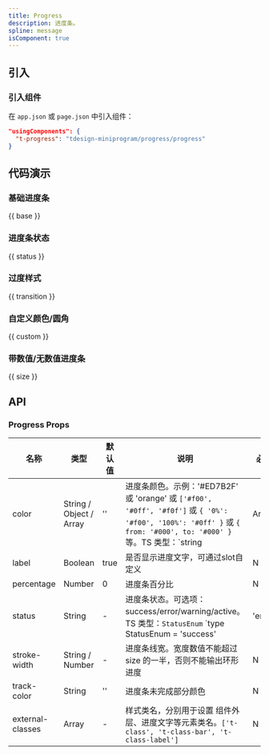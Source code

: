 ```yaml
---
title: Progress
description: 进度条。
spline: message
isComponent: true
---
```


## 引入

### 引入组件

在 `app.json` 或 `page.json` 中引入组件：

```json
"usingComponents": {
  "t-progress": "tdesign-miniprogram/progress/progress"
}
```

## 代码演示

### 基础进度条

{{ base }}

### 进度条状态

{{ status }}


### 过度样式

{{ transition }}

### 自定义颜色/圆角

{{ custom }}

### 带数值/无数值进度条

{{ size }}

## API
### Progress Props

名称 | 类型 | 默认值 | 说明 | 必传
-- | -- | -- | -- | --
color | String / Object / Array | '' | 进度条颜色。示例：'#ED7B2F' 或 'orange' 或 `['#f00', '#0ff', '#f0f']` 或 `{ '0%': '#f00', '100%': '#0ff' }` 或  `{ from: '#000', to: '#000' }` 等。TS 类型：`string | Array<string> | Record<string, string>` | N
label | Boolean  | true | 是否显示进度文字，可通过slot自定义 | N
percentage | Number | 0 | 进度条百分比 | N
status | String | - | 进度条状态。可选项：success/error/warning/active。TS 类型：`StatusEnum` `type StatusEnum = 'success' | 'error' | 'warning' | 'active'`。[详细类型定义](https://github.com/Tencent/tdesign-miniprogram/tree/develop/src/progress/type.ts) | N
stroke-width | String / Number | - | 进度条线宽。宽度数值不能超过 size 的一半，否则不能输出环形进度 | N
track-color | String | '' | 进度条未完成部分颜色 | N
external-classes | Array | - | 样式类名，分别用于设置 组件外层、进度文字等元素类名。`['t-class', 't-class-bar', 't-class-label']` | N |
